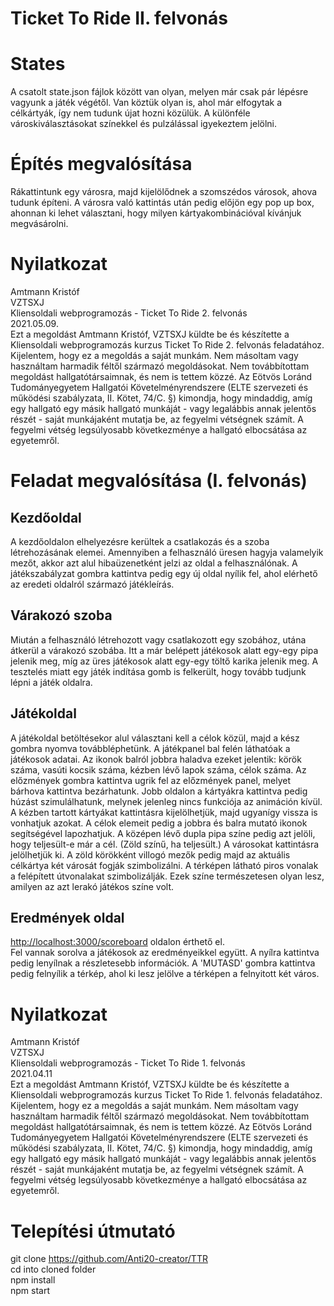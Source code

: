 ﻿# Ticket To Ride II. felvonás

# States

A csatolt state.json fájlok között van olyan, melyen már csak pár lépésre vagyunk a játék végétől. Van köztük olyan is, ahol már elfogytak a célkártyák, így nem tudunk újat hozni közülük. A különféle városkiválasztásokat színekkel és pulzálással igyekeztem jelölni.

# Építés megvalósítása

Rákattintunk egy városra, majd kijelölődnek a szomszédos városok, ahova tudunk építeni. A városra való kattintás után pedig előjön egy pop up box, ahonnan ki lehet választani, hogy milyen kártyakombinációval kívánjuk megvásárolni.

# Nyilatkozat

Amtmann Kristóf\
VZTSXJ\
Kliensoldali webprogramozás - Ticket To Ride 2. felvonás\
2021.05.09.\
Ezt a megoldást Amtmann Kristóf, VZTSXJ küldte be és készítette a Kliensoldali webprogramozás kurzus Ticket To Ride 2. felvonás feladatához.\
Kijelentem, hogy ez a megoldás a saját munkám.
Nem másoltam vagy használtam harmadik féltől származó megoldásokat.
Nem továbbítottam megoldást hallgatótársaimnak, és nem is tettem közzé.
Az Eötvös Loránd Tudományegyetem Hallgatói Követelményrendszere (ELTE szervezeti és működési szabályzata, II. Kötet, 74/C. §) kimondja,
hogy mindaddig, amíg egy hallgató egy másik hallgató munkáját - vagy legalábbis annak jelentős részét - saját munkájaként mutatja be,
az fegyelmi vétségnek számít. A fegyelmi vétség legsúlyosabb következménye a hallgató elbocsátása az egyetemről.

# Feladat megvalósítása (I. felvonás)

## Kezdőoldal

A kezdőoldalon elhelyezésre kerültek a csatlakozás és a szoba létrehozásának elemei. Amennyiben a felhasználó üresen hagyja valamelyik mezőt, akkor azt alul hibaüzenetként jelzi az oldal a felhasználónak.
A játékszabályzat gombra kattintva pedig egy új oldal nyílik fel, ahol elérhető az eredeti oldalról származó játékleírás.

## Várakozó szoba

Miután a felhasználó létrehozott vagy csatlakozott egy szobához, utána átkerül a várakozó szobába. Itt a már belépett játékosok alatt egy-egy pipa jelenik meg, míg az üres játékosok alatt egy-egy töltő karika jelenik meg.
A tesztelés miatt egy játék indítása gomb is felkerült, hogy tovább tudjunk lépni a játék oldalra.

## Játékoldal

A játékoldal betöltésekor alul választani kell a célok közül, majd a kész gombra nyomva továbbléphetünk.
A játékpanel bal felén láthatóak a játékosok adatai. Az ikonok balról jobbra haladva ezeket jelentik: körök száma, vasúti kocsik száma, kézben lévő lapok száma, célok száma. Az előzmények gombra kattintva ugrik fel az előzmények panel, melyet bárhova kattintva bezárhatunk. Jobb oldalon a kártyákra kattintva pedig húzást szimulálhatunk, melynek jelenleg nincs funkciója az animáción kívül. A kézben tartott kártyákat kattintásra kijelölhetjük, majd ugyanígy vissza is vonhatjuk azokat. A célok elemeit pedig a jobbra és balra mutató ikonok segítségével lapozhatjuk. A középen lévő dupla pipa színe pedig azt jelöli, hogy teljesült-e már a cél. (Zöld színű, ha teljesült.) A városokat kattintásra jelölhetjük ki. A zöld körökként villogó mezők pedig majd az aktuális célkártya két városát fogják szimbolizálni. A térképen látható piros vonalak a felépített útvonalakat szimbolizálják. Ezek színe természetesen olyan lesz, amilyen az azt lerakó játékos színe volt.

## Eredmények oldal

[http://localhost:3000/scoreboard](http://localhost:3000/scoreboard) oldalon érthető el. \
Fel vannak sorolva a játékosok az eredményeikkel együtt. A nyílra kattintva pedig lenyílnak a részletesebb információk. A 'MUTASD' gombra kattintva pedig felnyílik a térkép, ahol ki lesz jelölve a térképen a felnyitott két város.

# Nyilatkozat

Amtmann Kristóf\
VZTSXJ\
Kliensoldali webprogramozás - Ticket To Ride 1. felvonás\
2021.04.11\
Ezt a megoldást Amtmann Kristóf, VZTSXJ küldte be és készítette a Kliensoldali webprogramozás kurzus Ticket To Ride 1. felvonás feladatához.\
Kijelentem, hogy ez a megoldás a saját munkám.
Nem másoltam vagy használtam harmadik féltől származó megoldásokat.
Nem továbbítottam megoldást hallgatótársaimnak, és nem is tettem közzé.
Az Eötvös Loránd Tudományegyetem Hallgatói Követelményrendszere (ELTE szervezeti és működési szabályzata, II. Kötet, 74/C. §) kimondja,
hogy mindaddig, amíg egy hallgató egy másik hallgató munkáját - vagy legalábbis annak jelentős részét - saját munkájaként mutatja be,
az fegyelmi vétségnek számít. A fegyelmi vétség legsúlyosabb következménye a hallgató elbocsátása az egyetemről.

# Telepítési útmutató

git clone https://github.com/Anti20-creator/TTR \
cd into cloned folder \
npm install \
npm start